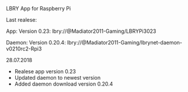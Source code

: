 LBRY App for Raspberry Pi

Last realese:

App:
Version 0.23: lbry://@Madiator2011-Gaming/LBRYPi3023

Daemon:
Version 0.20.4: lbry://@Madiator2011-Gaming/lbrynet-daemon-v0210rc2-Rpi3

28.07.2018
- Realese app version 0.23
- Updated daemon to newest version
- Added daemon download version 0.20.4
